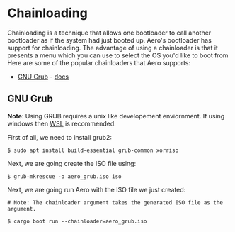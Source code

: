 # Chainloading

Chainloading is a technique that allows one bootloader to call another bootloader as if the system had just booted up. Aero's bootloader has support for chainloading. The advantage of using a chainloader is that it presents a menu which you can use to select the OS you'd like to boot from Here are some of the popular chainloaders that Aero supports:

- [GNU Grub](https://www.gnu.org/software/grub/) - [docs](#GNU-grub)

## GNU Grub
**Note**: Using GRUB requires a unix like developement enviornment. If using windows then [WSL](https://docs.microsoft.com/en-us/windows/wsl/install-win10) is recommended.

First of all, we need to install grub2:
```shell
$ sudo apt install build-essential grub-common xorriso
```

Next, we are going create the ISO file using:
```shell
$ grub-mkrescue -o aero_grub.iso iso
```

Next, we are going run Aero with the ISO file we just created:
```shell
# Note: The chainloader argument takes the generated ISO file as the argument.

$ cargo boot run --chainloader=aero_grub.iso
```